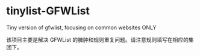 # tinylist-GFWList
Tiny version of gfwlist, focusing on common websites ONLY

该项目主要是解决 GFWList 的臃肿和规则重复问题。请注意规则填写在相应的集团下。
